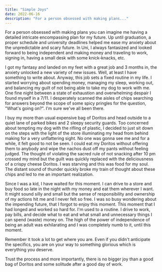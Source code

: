 ```yaml
---
title: "Simple Joys"
date: 2022-06-16
description: "For a person obsessed with making plans..."
---
```


For a person obsessed with making plans you can imagine me having a detailed intricate encompassing plan for my future. Up until graduation, a proper schedule and university deadlines helped me ease my anxiety about the unpredictable and scary future. In Uni, I always fantasized and looked forward to being independent and making money and traveling to work, signing in, having a small desk with some knick-knacks, etc.

I got my fantasy and landed on my feet with a great job and 3 months in, the anxiety unlocked a new variety of new issues. Well, at least I have something to write about. Anyway, this job sets a fixed routine in my life. I started worrying about spending money, managing my sleep, working out, and balancing my guilt of not being able to take my dog to work with me. One fine night between a state of exhaustion and overwhelming despair I found myself in a 7/11. I desperately scanned the aisles of chips searching for answers beyond the scope of some spicy pringles for the question, "What's going on?". I'm sure we've all been there.

I buy my more than usual expensive bag of Doritos and head outside to a quiet lane of parked bikes and 2 sleepy security guards. Too concerned about tempting my dog with the rifling of plastic, I decided to just sit down on the steps with the light of the store illuminating my head from behind making for a very unflattering sight. No one was gonna see me and for a while, it felt good to not be seen. I could eat my Doritos without offering them to anybody and wipe the nachos dust off my pants without feeling judged. The thought of violating the sacred rule of not snacking after 10 pm crossed my mind but the guilt was quickly replaced with the deliciousness of a crispy cheese Doritos. I was starving and this was food for my soul. The distant sound of thunder quickly broke my train of thought about these chips and led to me an important realization.

Since I was a kid, I have waited for this moment. I can drive to a store and buy food so late in the night with my money and eat them wherever I want. It might sound silly and small but the sense of responsibility and ownership of my actions hit me and I never felt so free. I was so busy wondering about the impending future, that I forgot to enjoy this moment. This moment that I had longed and worked so hard for. I'm used to a routine. I drive to work, pay bills, and decide what to eat and what small and unnecessary things I can spend (waste) money on. The high of the power of independence of being an adult was exhilarating and I was completely numb to it, until this moment.

Remember it took a lot to get where you are. Even if you didn't anticipate the specifics, you are on your way to something glorious which is everything you deserve.

Trust the process and more importantly, there is no bigger joy than a good bag of Doritos and some solitude after a good day of work.
